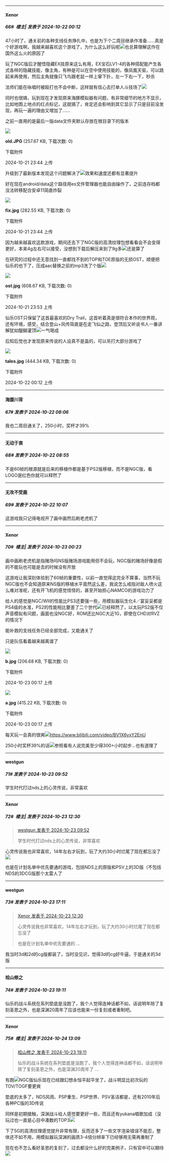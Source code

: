 ﻿
*****

####  Xenor  
##### 66#         楼主| 发表于 2024-10-22 00:12

47小时了，通关前的各种支线任务挣扎中，也是为下个二周目继承作准备……真是个好游戏啊，我越来越喜欢这个游戏了，为什么这么好玩呢<img src="https://static.saraba1st.com/image/smiley/face2017/079.png" referrerpolicy="no-referrer">也总算理解这作在国外这么火的原因了

玩了NGC版后才醒悟隐藏EX技原来这么有用，EX宝石LV1-4的各种搭配能产生各式各样的隐藏技能，像主角，有种是可以在空中使用技能的，像凤凰天驱，可以跳起来再使用，然后主角就像只飞鸟跟老鼠一样上窜下扑，左一下右一下，秒杀

法师们能在咏唱时被殴打也不会中断，这样就有信心去打单人斗技场了<img src="https://static.saraba1st.com/image/smiley/face2017/036.png" referrerpolicy="no-referrer">

同时也很搞，玩到现在才发现原来海豚模拟器有问题，有非常细节的地方不显示，比如地图上地点的红点标记，这就搞了，肯定还会影响到其它显示了只是目前没发现，再玩一遍的理由又增加了……

之前一直用的是最后一版data文件夹默认存放在根目录下的版本

<img src="https://img.saraba1st.com/forum/202410/21/234418e1nzypzifvfuspbb.jpg" referrerpolicy="no-referrer">

<strong>old.JPG</strong> (257.67 KB, 下载次数: 0)

下载附件

2024-10-21 23:44 上传

升级到了最新版本发现这个问题解决了<img src="https://static.saraba1st.com/image/smiley/face2017/057.png" referrerpolicy="no-referrer">效果和速度还都有显著提升

好在现在android/data这个路径用es文件管理器也能自由操作了，之前连存档都没法转移配合安卓11简直炸裂

<img src="https://img.saraba1st.com/forum/202410/21/234426xth37dw7w9kwk897.jpg" referrerpolicy="no-referrer">

<strong>fix.jpg</strong> (282.55 KB, 下载次数: 0)

下载附件

2024-10-21 23:44 上传

因为越来越喜欢这款游戏，期间还去下了NGC版的高清纹理包想看看会不会变得更好，本来4g左右可以接受，没想到下载后解压来到了9g多<img src="https://static.saraba1st.com/image/smiley/face2017/068.png" referrerpolicy="no-referrer">还是算了

在研究的过程中还无意找到一直都找不到的TOP和TOE原版的无损OST，顺便把仙乐的也下了，压成aac替换之前的mp3洗了个版<img src="https://static.saraba1st.com/image/smiley/face2017/067.png" referrerpolicy="no-referrer">

<img src="https://img.saraba1st.com/forum/202410/21/235328wuwtdazrloruj378.jpg" referrerpolicy="no-referrer">

<strong>ost.jpg</strong> (608.67 KB, 下载次数: 0)

下载附件

2024-10-21 23:53 上传

仙乐OST只保留了这首最喜欢的Dry Trail，这首听着真是很符合本作的世界观，还有环境，感受，结合登山+风传简直是在走飞仙之路，登顶后又听说书人一番讲解犹如醍醐灌顶<img src="https://static.saraba1st.com/image/smiley/face2017/074.png" referrerpolicy="no-referrer">一气喝成

后知后觉也才发现原来传说的人设真不是盖的，可以吊打大部分游戏了

<img src="https://img.saraba1st.com/forum/202410/22/001213jpuvhr73ejy12937.jpg" referrerpolicy="no-referrer">

<strong>tales.jpg</strong> (444.34 KB, 下载次数: 0)

下载附件

2024-10-22 00:12 上传


*****

####  海腹川背  
##### 67#       发表于 2024-10-22 08:06

我也二周目通关了，250小时，奖杯才39%


*****

####  无动于衷  
##### 68#       发表于 2024-10-22 08:55

不是60帧的根源就是后来的移植作都是基于PS2版移植，而不是NGC版，看LOGO是红色你就可以释然了


*****

####  无攻不受鹿  
##### 69#       发表于 2024-10-22 10:07

这游戏我只记得电视开了画中画然后刷老虎机了


*****

####  Xenor  
##### 70#         楼主| 发表于 2024-10-23 00:23

画中画刷老虎机是指赌场吗NS版赌场游戏能用但不会玩，NGC版的赌场好像是假的不能玩也可能是去的时候没有开放

这游戏让我深刻体验到了60帧的重要性，以前一直觉得这完全不算事，当然不玩NGC版也不会知道原来NS版的移植水平竟然这么差，我说怎么戒指对敌人喷火这么难对准呢，还有开飞机的感觉怪怪的，甚至开始担心NAMCO的游戏功力了

给人的感觉是NGC/WII的性能比PS3还要强一些，用模拟器玩生化4／宴妥妥都是PS4级的水准，PS2的性能相比要差了二个世代<img src="https://static.saraba1st.com/image/smiley/face2017/186.png" referrerpolicy="no-referrer">已经释然了，以太玩PS2版不仅声音模拟有问题，画面也没NGC好，ROM还比NGC大近1G，即使在CHD对RVZ的情况下

能补救的支线任务已经全部完成，又能通关了

只是队伍看着越来越离谱了

<img src="https://img.saraba1st.com/forum/202410/23/001726f9t2bbd2b4joa39u.jpg" referrerpolicy="no-referrer">

<strong>b.jpg</strong> (206.68 KB, 下载次数: 0)

下载附件

2024-10-23 00:17 上传

<img src="https://img.saraba1st.com/forum/202410/23/001725it0a27wac8azd700.jpg" referrerpolicy="no-referrer">

<strong>a.jpg</strong> (415.22 KB, 下载次数: 0)

下载附件

2024-10-23 00:17 上传

每天玩一会真的很爽<img src="https://static.saraba1st.com/image/smiley/face2017/160.png" referrerpolicy="no-referrer">https://www.bilibili.com/video/BV1X6yxY2EnU

250小时奖杯39%的话<img src="https://static.saraba1st.com/image/smiley/face2017/152.png" referrerpolicy="no-referrer">参照看有人说完美至少得300+小时起步…也有道理了


*****

####  westgun  
##### 71#       发表于 2024-10-23 09:52

学生时代打过nds上的心灵传说，非常喜欢


*****

####  Xenor  
##### 72#         楼主| 发表于 2024-10-23 12:30

<blockquote><a href="httphttps://bbs.saraba1st.com/2b/forum.php?mod=redirect&amp;goto=findpost&amp;pid=66520208&amp;ptid=2197465" target="_blank">westgun 发表于 2024-10-23 09:52</a>

学生时代打过nds上的心灵传说，非常喜欢</blockquote>
心灵传说我也非常喜欢，14年左右才玩到，玩了大约30小时烂尾了现在都忘没了<img src="https://static.saraba1st.com/image/smiley/face2017/068.png" referrerpolicy="no-referrer">

也是在计划名单中优先要通的游戏，包括NDS上的原版和PSV上的3D版（不包括NDS的3DCG版那个太雷人了


*****

####  westgun  
##### 73#       发表于 2024-10-23 17:11

<blockquote><a href="httphttps://bbs.saraba1st.com/2b/forum.php?mod=redirect&amp;goto=findpost&amp;pid=66522105&amp;ptid=2197465" target="_blank">Xenor 发表于 2024-10-23 12:30</a>

心灵传说我也非常喜欢，14年左右才玩到，玩了大约30小时烂尾了现在都忘没了

也是在计划名单中优先要通的 ...</blockquote>
我当时3d和2d的cg版都装了，当时没见识，觉得3d的cg好牛逼，于是通关的3d版


*****

####  桧山修之  
##### 74#       发表于 2024-10-23 19:11

仙乐的战斗系统在系列垫底是没跑了，我个人觉得连神话都不如，话说明年除了复刻圣恩之外，也是深渊20周年了应该也能来一份复刻或者重制吧。


*****

####  Xenor  
##### 75#         楼主| 发表于 2024-10-24 13:09

<blockquote><a href="httphttps://bbs.saraba1st.com/2b/forum.php?mod=redirect&amp;goto=findpost&amp;pid=66525494&amp;ptid=2197465" target="_blank">桧山修之 发表于 2024-10-23 19:11</a>

仙乐的战斗系统在系列垫底是没跑了，我个人觉得连神话都不如，话说明年除了复刻圣恩之外，也是深渊20周年了 ...</blockquote>
有跑<img src="https://static.saraba1st.com/image/smiley/face2017/067.png" referrerpolicy="no-referrer">NGC版仙乐现在已经跟幻想永恒平起平坐了，战斗明显比初次玩的TOV/TOGF要更爽

垫底的太多了，NDS风雨、PSP重生、PSP世界、PSV圣洁都是，还有2010年后各种PC版的3D传说

同样是初期接触，深渊战斗给人感觉要更好一些，而且还有yukana唱歌加成（没玩过也一直是心目中凑数的TOP3<img src="https://static.saraba1st.com/image/smiley/face2017/073.png" referrerpolicy="no-referrer">

下了5G的高清纹理感觉提升非常有限，反而还多了一些文字渲染错误不能忍，整体还不如不用，用模拟器玩深渊的画质3-4倍分辨率下已经够用无需再重制了

现在也不怎么看好圣恩的复刻了，过去都没什么好的完美例子，只有官中可以期待<img src="https://static.saraba1st.com/image/smiley/face2017/037.png" referrerpolicy="no-referrer">

